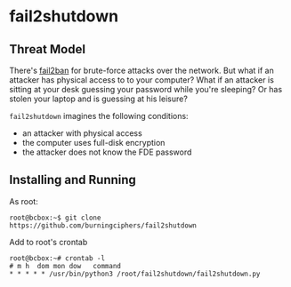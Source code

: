 # fail2shutdown

## Threat Model

There's [fail2ban](https://en.wikipedia.org/wiki/Fail2ban) for brute-force 
attacks over the network. But what if an attacker has physical access to
to your computer? What if an attacker is sitting at your desk guessing
your password while you're sleeping? Or has stolen your laptop and is
guessing at his leisure?

`fail2shutdown` imagines the following conditions:
* an attacker with physical access
* the computer uses full-disk encryption
* the attacker does not know the FDE password

## Installing and Running

As root:
 
```
root@bcbox:~$ git clone https://github.com/burningciphers/fail2shutdown
```

Add to root's crontab

```
root@bcbox:~# crontab -l
# m h  dom mon dow   command
* * * * * /usr/bin/python3 /root/fail2shutdown/fail2shutdown.py
```
